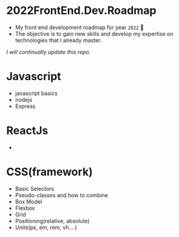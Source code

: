 # 2022FrontEnd.Dev.Roadmap

- My front end development roadmap for year `2022` 🚀
- The objective is to gain new skills and develop my expertise on technologies that I already master.


_I will continually update this repo._

# Javascript
  
  - javascript basics
  - nodejs
  - Express

# ReactJs
  
  - 

# CSS(framework)

- Basic Selectors
- Pseudo-classes and how to combine
- Box Model
- Flexbox
- Grid
- Positioning(relative, absolute)
- Units(px, em, rem, vh....)

